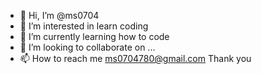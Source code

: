 - 👋 Hi, I’m @ms0704
- 👀 I’m interested in learn coding
- 🌱 I’m currently learning how to code
- 💞️ I’m looking to collaborate on ...
- 📫 How to reach me ms0704780@gmail.com
Thank you
<!---
ms0704/ms0704 is a ✨ special ✨ repository because its `README.md` (this file) appears on your GitHub profile.
You can click the Preview link to take a look at your changes.
--->
